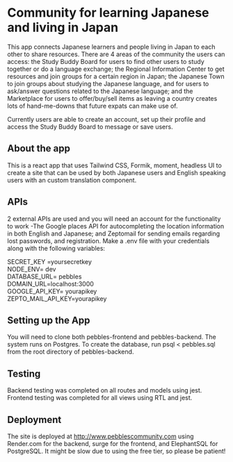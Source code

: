 # Community for learning Japanese and living in Japan
This app connects Japanese learners and people living in Japan to each other to share resources. There are 4 areas of the community the users can access: the Study Buddy Board for users to find other users to study together or do a language exchange; the Regional Information Center to get resources and join groups for a certain region in Japan; the Japanese Town to join groups about studying the Japanese language, and for users to ask/answer questions related to the Japanese language; and the Marketplace for users to offer/buy/sell items as leaving a country creates lots of hand-me-downs that future expats can make use of.  
  
Currently users are able to create an account, set up their profile and access the Study Buddy Board to message or save users.

## About the app

This is a react app that uses Tailwind CSS, Formik, moment, headless UI to create a site that can be used by both Japanese users and English speaking users with an custom translation component.

## APIs

2 external APIs are used and you will need an account for the functionality to work -The Google places API for autocompleting the location information in both English and Japanese; and Zeptomail for sending emails regarding lost passwords, and registration. Make a .env file with your credentials along with the following variables:  

SECRET_KEY =yoursecretkey  
NODE_ENV= dev  
DATABASE_URL= pebbles  
DOMAIN_URL=localhost:3000  
GOOGLE_API_KEY= yourapikey  
ZEPTO_MAIL_API_KEY=yourapikey

## Setting up the App

You will need to clone both pebbles-frontend and pebbles-backend. The system runs on Postgres. To create the database, run psql < pebbles.sql from the root directory of pebbles-backend. 


## Testing

Backend testing was completed on all routes and models using jest. Frontend testing was completed for all views using RTL and jest.

## Deployment

The site is deployed at http://www.pebblescommunity.com using Render.com for the backend, surge for the frontend, and ElephantSQL for PostgreSQL. It might be slow due to using the free tier, so please be patient!
